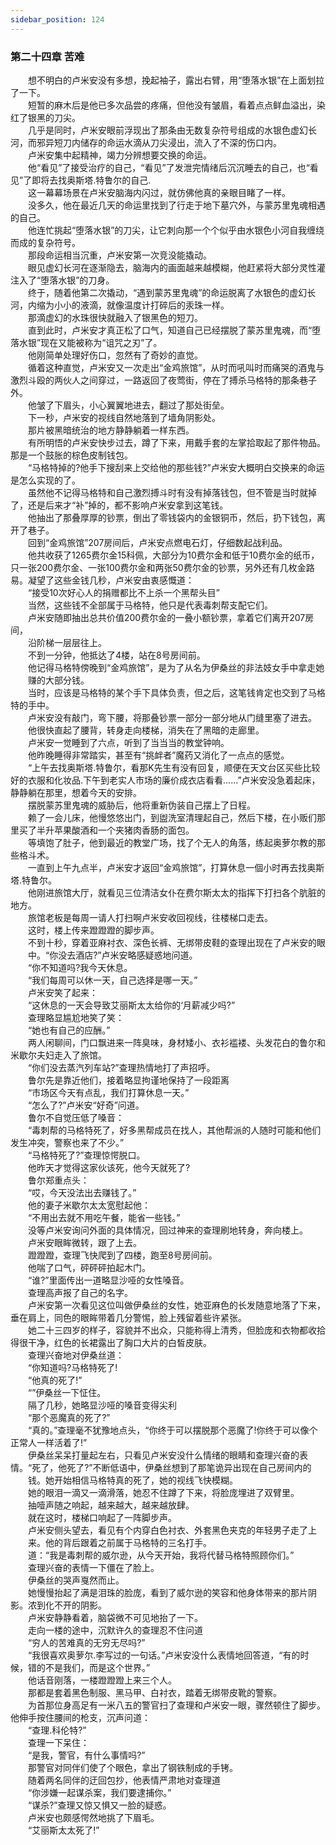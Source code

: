 ```yaml
---
sidebar_position: 124
---
```

### 第二十四章 苦难  


　　想不明白的卢米安没有多想，挽起袖子，露出右臂，用“堕落水银”在上面划拉了一下。  
　　短暂的麻木后是他已多次品尝的疼痛，但他没有皱眉，看着点点鲜血溢出，染红了银黑的刀尖。  
　　几乎是同时，卢米安眼前浮现出了那条由无数复杂符号组成的水银色虚幻长河，而邪异短刀内储存的命运水滴从刀尖浸出，流入了不深的伤口内。  
　　卢米安集中起精神，竭力分辨想要交换的命运。  
　　他“看见”了接受治疗的自己，“看见”了发泄完情绪后沉沉睡去的自己，也“看见”了即将去找奥斯塔.特鲁尔的自己.  
　　这一幕幕场景在卢米安脑海内闪过，就仿佛他真的亲眼目睹了一样。  
　　没多久，他在最近几天的命运里找到了行走于地下墓穴外，与蒙苏里鬼魂相遇的自己。  
　　他连忙挑起“堕落水银”的刀尖，让它刺向那一个个似乎由水银色小河自我缠绕而成的复杂符号。  
　　那段命运相当沉重，卢米安第一次竞没能撬动。  
　　眼见虚幻长河在逐渐隐去，脑海内的画面越来越模糊，他赶紧将大部分灵性灌注入了“堕落水银”的刀身。  
　　终于，随着他第二次撬动，“遇到蒙苏里鬼魂”的命运脱离了水银色的虚幻长河，内缩为小小的液滴，就像温度计打碎后的汞珠一样。  
　　那滴虚幻的水珠很快就融入了银黑色的短刀。  
　　直到此时，卢米安才真正松了口气，知道自己已经摆脱了蒙苏里鬼魂，而“堕落水银”现在又能被称为“诅咒之刃”了。  
　　他刚简单处理好伤口，忽然有了奇妙的直觉。  
　　循着这种直觉，卢米安又一次走出“金鸡旅馆”，从时而吼叫时而痛哭的酒鬼与激烈斗殴的两伙人之间穿过，一路返回了夜莺街，停在了搏杀马格特的那条巷子外。  
　　他皱了下眉头，小心翼翼地进去，翻过了那处街垒。  
　　下一秒，卢米安的视线自然地落到了墙角阴影处。  
　　那片被黑暗统治的地方静静躺着一样东西。  
　　有所明悟的卢米安快步过去，蹲了下来，用戴手套的左掌拾取起了那件物品。那是一个鼓胀的棕色皮制钱包。  
　　“马格特掉的?他手下搜刮来上交给他的那些钱?”卢米安大概明白交换来的命运是怎么实现的了。  
　　虽然他不记得马格特和自己激烈搏斗时有没有掉落钱包，但不管是当时就掉了，还是后来才“补”掉的，都不影响卢米安拿到这笔钱。  
　　他抽出了那叠厚厚的钞票，倒出了零钱袋内的金银铜币，然后，扔下钱包，离开了巷子。  
　　回到“金鸡旅馆”207房间后，卢米安点燃电石灯，仔细数起战利品。  
　　他共收获了1265费尔金15科佩，大部分为10费尔金和低于10费尔金的纸币，只一张200费尔金、一张100费尔金和两张50费尔金的钞票，另外还有几枚金路易。凝望了这些金钱几秒，卢米安由衷感慨道：  
　　“接受10次好心人的捐赠都比不上杀一个黑帮头目”  
　　当然，这些钱不全部属于马格特，他只是代表毒刺帮支配它们。  
　　卢米安随即抽出总共价值200费尔金的一叠小额钞票，拿着它们离开207房间，  
　　沿阶梯一层层往上。  
　　不到一分钟，他抵达了4楼，站在8号房间前。  
　　他记得马格特傍晚到“金鸡旅馆”，是为了从名为伊桑丝的非法妓女手中拿走她  
　　赚的大部分钱。  
　　当时，应该是马格特的某个手下具体负责，但之后，这笔钱肯定也交到了马格特的手中。  
　　卢米安没有敲门，弯下腰，将那叠钞票一部分一部分地从门缝里塞了进去。  
　　他很快直起了腰背，转身走向楼梯，消失在了黑暗的走廊里。  
　　卢米安一觉睡到了六点，听到了当当当的教堂钟响。  
　　他昨晚睡得非常踏实，甚至有“挑衅者”魔药又消化了一点点的感觉。  
　　“上午去找奥斯塔.特鲁尔，看那K先生有没有回复，顺便在天文台区买些比较好的衣服和化妆品.下午到老实人市场的廉价成衣店看看……”卢米安没急着起床，静静躺在那里，想着今天的安排。  
　　摆脱蒙苏里鬼魂的威胁后，他将重新伪装自己摆上了日程。  
　　赖了一会儿床，他慢悠悠出门，到盥洗室清理起自己，然后下楼，在小贩们那里买了半升苹果酸酒和一个夹猪肉香肠的面包。  
　　等填饱了肚子，他到最近的教堂广场，找了个无人的角落，练起奥萝尔教的那些格斗术。  
　　一直到上午九点半，卢米安才返回“金鸡旅馆”，打算休息一個小时再去找奥斯塔.特鲁尔。  
　　他刚进旅馆大厅，就看见三位清洁女仆在费尔斯太太的指挥下打扫各个肮脏的地方。  
　　旅馆老板是每周一请人打扫啊卢米安收回视线，往楼梯口走去。  
　　这时，楼上传来蹬蹬蹬的脚步声。  
　　不到十秒，穿着亚麻衬衣、深色长裤、无绑带皮鞋的查理出现在了卢米安的眼  
　　中。“你没去酒店?”卢米安略感疑惑地问道。  
　　“你不知道吗?我今天休息。  
　　“我们每周可以休一天，自己选择是哪一天。”  
　　卢米安笑了起来：  
　　“这休息的一天会导致艾丽斯太太给你的‘月薪减少吗?”  
　　查理略显尴尬地笑了笑：  
　　“她也有自己的应酬。”  
　　两人闲聊间，门口飘进来一阵臭味，身材矮小、衣衫褴褛、头发花白的鲁尔和米歇尔夫妇走入了旅馆。  
　　“你们没去蒸汽列车站?”查理热情地打了声招呼。  
　　鲁尔先是靠近他们，接着略显拘谨地保持了一段距离  
　　“市场区今天有点乱，我们打算休息一天。”  
　　“怎么了?”卢米安“好奇”问道。  
　　鲁尔不自觉压低了嗓音：  
　　“毒刺帮的马格特死了，好多黑帮成员在找人，其他帮派的人随时可能和他们发生冲突，警察也来了不少。”  
　　“马格特死了?”查理惊愕脱口。  
　　他昨天才觉得这家伙该死，他今天就死了?  
　　鲁尔郑重点头：  
　　“哎，今天没法出去赚钱了。”  
　　他的妻子米歇尔太太宽慰起他：  
　　“不用出去就不用吃午餐，能省一些钱。”  
　　没等卢米安询问外面的具体情况，回过神来的查理刷地转身，奔向楼上。  
　　卢米安眼眸微转，跟了上去。  
　　蹬蹬蹬，查理飞快爬到了四楼，跑至8号房间前。  
　　他喘了口气，砰砰砰拍起木门。  
　　“谁?”里面传出一道略显沙哑的女性嗓音。  
　　查理高声报了自己的名字。  
　　卢米安第一次看见这位叫做伊桑丝的女性，她亚麻色的长发随意地落了下来，垂在肩上，同色的眼眸带着几分警惕，脸上残留着些许紧张。  
　　她二十三四岁的样子，容貌并不出众，只能称得上清秀，但脸庞和衣物都收拾得很干净，红色的长裙露出了胸口大片的白皙皮肤。  
　　查理兴奋地对伊桑丝道：  
　　“你知道吗?马格特死了!  
　　“他真的死了!”  
　　“”伊桑丝一下怔住。  
　　隔了几秒，她略显沙哑的嗓音变得尖利  
　　“那个恶魔真的死了?”  
　　“真的。”查理毫不犹豫地点头，“你终于可以摆脱那个恶魔了!你终于可以像个正常人一样活着了!”  
　　伊桑丝呆呆打量起左右，只看见卢米安没什么情绪的眼睛和查理兴奋的表情。“死了，他死了?”不断低语中，伊桑丝想到了那笔诡异出现在自己房间内的  
　　钱。她开始相信马格特真的死了，她的视线飞快模糊。  
　　她的眼泪一滴又一滴滑落，她忍不住蹲了下来，将脸庞埋进了双臂里。  
　　抽噎声随之响起，越来越大，越来越放肆。  
　　就在这时，楼梯口响起了一阵脚步声。  
　　卢米安侧头望去，看见有个内穿白色衬衣、外套黑色夹克的年轻男子走了上  
　　来。他的背后跟着之前属于马格特的三名打手。  
　　道：“我是毒刺帮的威尔逊，从今天开始，我将代替马格特照顾你们。”  
　　查理兴奋的表情一下僵在了脸上。  
　　伊桑丝的哭声戛然而止。  
　　她慢慢抬起了满是泪珠的脸庞，看到了威尔逊的笑容和他身体带来的那片阴影。浓到化不开的阴影。  
　　卢米安静静看着，脑袋微不可见地抬了一下。  
　　走向一楼的途中，沉默许久的查理忍不住问道  
　　“穷人的苦难真的无穷无尽吗?”  
　　“我很喜欢奥萝尔.李写过的一句话。”卢米安没什么表情地回答道，“有的时候，错的不是我们，而是这个世界。”  
　　他话音刚落，一楼蹬蹬蹬上来三个人。  
　　那都是套着黑色制服、黑马甲、白衬衣，踏着无绑带皮靴的警察。  
　　为首那位身高足有一米八五的警官扫了查理和卢米安一眼，骤然顿住了脚步。他伸手按住腰间的枪支，沉声问道：  
　　“查理.科伦特?”  
　　查理一下呆住：  
　　“是我，警官，有什么事情吗?”  
　　那警官对同伴们使了个眼色，拿出了钢铁制成的手铐。  
　　随着两名同伴的迂回包抄，他表情严肃地对查理道  
　　“你涉嫌一起谋杀案，我们要逮捕你。”  
　　“谋杀?”查理又惊又惧又一脸的疑惑。  
　　卢米安也颇感愕然地挑了下眉毛。  
　　“艾丽斯太太死了!”  
